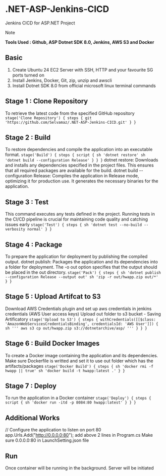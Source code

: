 # .NET-ASP-Jenkins-CICD

Jenkins CICD for ASP.NET Project
<br>

> [!Note]
> **Tools Used : Github, ASP Dotnet SDK 8.0, Jenkins, AWS S3 and Docker**


## Basic
1. Create Ubuntu 24 EC2 Server with SSH, HTTP and your favourite SG ports turned on
2. Install Jenkins, Docker, Git, zip, unzip and awscli
3. Install Dotnet SDK 8.0 from official microsoft linux terminal commands

## Stage 1 : Clone Repository
To retrieve the latest code from the specified GitHub repository
    ```stage('Clone Repository') {
            steps {
                git 'https://github.com/Selvamaz/.NET-ASP-Jenkins-CICD.git'
            }
        }``` <br>

## Stage 2 : Build
To restore dependencies and compile the application into an executable format. 
    ```stage('Build') {
            steps {
                script {
                    sh 'dotnet restore'
                    sh 'dotnet build --configuration Release'
                }
            }
        }``` 
dotnet restore: Downloads and installs any dependencies specified in the project files. This ensures that all required packages are available for the build.
dotnet build --configuration Release: Compiles the application in Release mode, optimizing it for production use. It generates the necessary binaries for the application.

## Stage 3 : Test
This command executes any tests defined in the project. Running tests in the CI/CD pipeline is crucial for maintaining code quality and catching issues early
    ```stage('Test') {
            steps {
                sh 'dotnet test --no-build --verbosity normal'
            }
        }``` 

## Stage 4 : Package
To prepare the application for deployment by publishing the compiled output. 
dotnet publish: Packages the application and its dependencies into a folder for deployment. The -o out option specifies that the output should be placed in the out directory.
    ```stage('Pack') {
            steps {
                sh 'dotnet publish --configuration Release --output out'
                sh 'zip -r out/hwapp.zip out/*'
            }
        }``` 

## Stage 5 : Upload Artifcat to S3
Download AWS Credentials plugin and set up aws credentials in jenkins credentials (AWS User access keys)
Upload out folder to s3 bucket - Saving Artificatory
    ```stage('Upload to S3') {
            steps {
                withCredentials([[$class: 'AmazonWebServicesCredentialsBinding', credentialsId: 'AWS User']]) { 
                    sh '''
                    aws s3 cp out/hwapp.zip s3://dotnetarchive/asp/
                    '''
                }
            }
        }``` 

## Stage 6 : Build Docker Images
To create a Docker image containing the application and its dependencies. Make sure Dockerfile is writted and set it to use out folder which has the artifacts/packages
    ```stage('Docker Build') {
            steps {
                sh 'docker rmi -f hwapp || true'
                sh 'docker build -t hwapp:latest .'
            }
        }``` 

## Stage 7 : Deploy
To run the application in a Docker container
    ```stage('Deploy') {
            steps {
                script {
                    sh 'docker run -itd -p 8084:80 hwapp:latest'
                }
            }
        }``` 

## Additional Works
// Configure the application to listen on port 80
app.Urls.Add("http://0.0.0.0:80");
add above 2 lines in Program.cs
Make sure 0.0.0.0:80 in LaunchSetting.json file

## Run 
Once container will be running in the background. Server will be initiated
